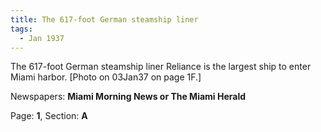 ```yaml
---  
title: The 617-foot German steamship liner  
tags:  
  - Jan 1937  
---  
```

  
The 617-foot German steamship liner Reliance is the largest ship to enter Miami harbor. [Photo on 03Jan37 on page 1F.]  
  
Newspapers: **Miami Morning News or The Miami Herald**  
  
Page: **1**, Section: **A** 
